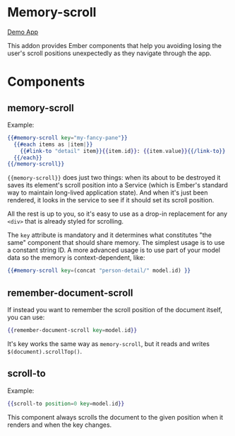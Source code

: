 # Memory-scroll

[Demo App](https://ef4.github.io/memory-scroll/)

This addon provides Ember components that help you avoiding losing the
user's scroll positions unexpectedly as they navigate through the app.

# Components

## memory-scroll

Example:

```handlebars
{{#memory-scroll key="my-fancy-pane"}}
  {{#each items as |item|}}
    {{#link-to "detail" item}}{{item.id}}: {{item.value}}{{/link-to}}
  {{/each}}
{{/memory-scroll}}
```

`{{memory-scroll}}` does just two things: when its about to be
destroyed it saves its element's scroll position into a Service (which
is Ember's standard way to maintain long-lived application state). And
when it's just been rendered, it looks in the service to see if it
should set its scroll position.

All the rest is up to you, so it's easy to use as a drop-in
replacement for any `<div>` that is already styled for scrolling.

The `key` attribute is mandatory and it determines what constitutes
"the same" component that should share memory. The simplest usage is
to use a constant string ID. A more advanced usage is to use part of
your model data so the memory is context-dependent, like:

```handlebars
{{#memory-scroll key=(concat "person-detail/" model.id) }}
```

## remember-document-scroll

If instead you want to remember the scroll position of the document itself, you can use:

```handlebars
{{remember-document-scroll key=model.id}}
```

It's key works the same way as `memory-scroll`, but it reads and writes `$(document).scrollTop()`.

## scroll-to

Example:

```handlebars
{{scroll-to position=0 key=model.id}}
```

This component always scrolls the document to the given position when it renders and when the key changes.
